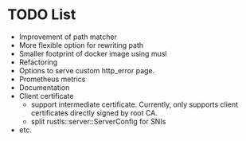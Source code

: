 # TODO List

- Improvement of path matcher
- More flexible option for rewriting path
- Smaller footprint of docker image using musl
- Refactoring
- Options to serve custom http_error page.
- Prometheus metrics
- Documentation
- Client certificate
  - support intermediate certificate. Currently, only supports client certificates directly signed by root CA.
  - split rustls::server::ServerConfig for SNIs
- etc.
